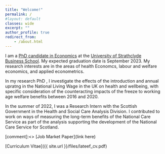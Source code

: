 ```yaml
---
title: "Welcome!"
permalink: /
#layout: default
classes: wide
excerpt: ""
author_profile: true
redirect_from:
    - /about.html
---
```



I am a [PhD candidate in Economics](https://pureportal.strath.ac.uk/en/persons/lateef-akanni) at the [University of Strathclyde Business School](https://www.strath.ac.uk/business/economics/). My expected graduation date is September 2023.
My research interests are in the areas of health Economcs, labour and welfare economics, and applied econometrics.

In my research PhD , I investigate the effects of the introduction and annual upratng in the National Living Wage in the UK on health and wellbeing, with specific consideration of the counteracting impacts of the freeze to working age welfare benefits between 2016 and 2020.

In the summer of 2022, I was a Research Intern with the Scottish Government in the Health and Social Care Analysis Division. I contributed to work on ways of measuring the long-term benefits of the National Care Service as part of the analysis supporting the development of the National Care Service for Scotland.

[comment]:<> [Job Market Paper](link here)

[Curriculum Vitae]({{ site.url }}/files/lateef_cv.pdf)

